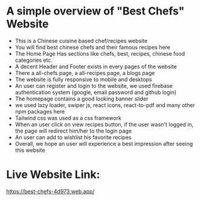 # A simple overview of "Best Chefs" Website
- This is a Chinese cuisine based chef/recipes website
- You will find best chinese chefs and their famous recipes here
- The Home Page Has sections like chefs, best, recipes, chinese food categories etc.
- A decent Header and Footer exists in every pages of the website
- There a all-chefs page, a all-recipes page, a blogs page
- The website is fully responsive to mobile and desktops
- An user can register and login to the website, we used firebase authentication system (google, email password and github login)
- The homepage contains a good looking banner slider
- we used lazy loader, swiper js, react icons, react-to-pdf and many other npm packages here
- Tailwind css was used as a css framework
- When an user click on view recipes button, if the user wasn't logged in, the page will redirect him/her to the login page
- An user can add to wishlist his favorite recipes
- Overall, we hope an user will experience a best impression after seeing this website


# Live Website Link:
https://best-chefs-4d973.web.app/


